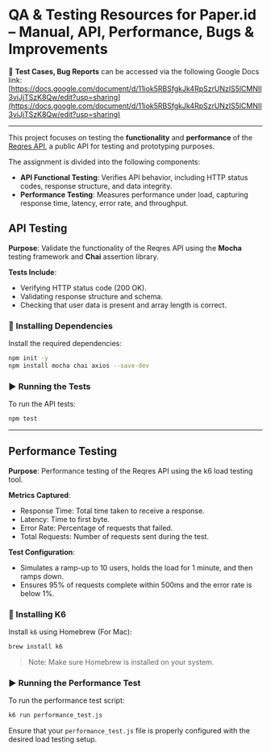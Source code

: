 # QA & Testing Resources for Paper.id – Manual, API, Performance, Bugs & Improvements

📄 **Test Cases, Bug Reports** can be accessed via the following Google Docs link:
[https://docs.google.com/document/d/11iok5RBSfgkJk4RpSzrUNzIS5lCMNII3viJjTSzK8Qw/edit?usp=sharing](https://docs.google.com/document/d/11iok5RBSfgkJk4RpSzrUNzIS5lCMNII3viJjTSzK8Qw/edit?usp=sharing)

---

This project focuses on testing the **functionality** and **performance** of the [Reqres API](https://reqres.in/), a public API for testing and prototyping purposes.

The assignment is divided into the following components:

- **API Functional Testing**: Verifies API behavior, including HTTP status codes, response structure, and data integrity.
- **Performance Testing**: Measures performance under load, capturing response time, latency, error rate, and throughput.

## API Testing 

**Purpose**: Validate the functionality of the Reqres API using the **Mocha** testing framework and **Chai** assertion library.

**Tests Include**:
- Verifying HTTP status code (200 OK).
- Validating response structure and schema.
- Checking that user data is present and array length is correct.

### 🧪 Installing Dependencies

Install the required dependencies:

```bash
npm init -y
npm install mocha chai axios --save-dev
```

### ▶️ Running the Tests

To run the API tests:

```bash
npm test
```

---

## Performance Testing

**Purpose**: Performance testing of the Reqres API using the k6 load testing tool.

**Metrics Captured**:
- Response Time: Total time taken to receive a response.
- Latency: Time to first byte.
- Error Rate: Percentage of requests that failed.
- Total Requests: Number of requests sent during the test.

**Test Configuration**:
- Simulates a ramp-up to 10 users, holds the load for 1 minute, and then ramps down.
- Ensures 95% of requests complete within 500ms and the error rate is below 1%.

### 🚀 Installing K6

Install `k6` using Homebrew (For Mac):

```bash
brew install k6
```

> Note: Make sure Homebrew is installed on your system.

### ▶️ Running the Performance Test

To run the performance test script:

```bash
k6 run performance_test.js
```

Ensure that your `performance_test.js` file is properly configured with the desired load testing setup.
